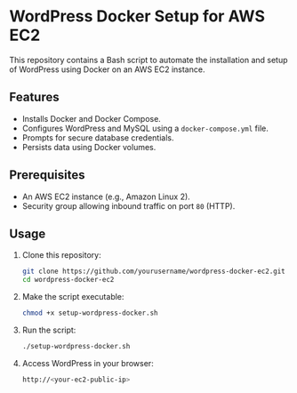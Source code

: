 # WordPress Docker Setup for AWS EC2

This repository contains a Bash script to automate the installation and setup of WordPress using Docker on an AWS EC2 instance.

## Features
- Installs Docker and Docker Compose.
- Configures WordPress and MySQL using a `docker-compose.yml` file.
- Prompts for secure database credentials.
- Persists data using Docker volumes.

## Prerequisites
- An AWS EC2 instance (e.g., Amazon Linux 2).
- Security group allowing inbound traffic on port `80` (HTTP).

## Usage
1. Clone this repository:
   ```bash
   git clone https://github.com/yourusername/wordpress-docker-ec2.git
   cd wordpress-docker-ec2

2. Make the script executable:
   ```bash
   chmod +x setup-wordpress-docker.sh

3. Run the script:
   ```bash
   ./setup-wordpress-docker.sh

4. Access WordPress in your browser:
   ```bash
   http://<your-ec2-public-ip>
